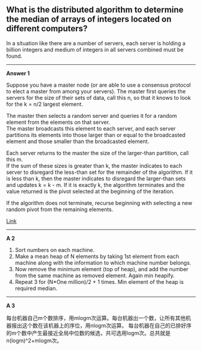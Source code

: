 
What is the distributed algorithm to determine the median of arrays of integers located on different computers?
----

In a situation like there are a number of servers, each  server is holding a billion integers and medium of integers 
in all servers combined must be found.

----------

**Answer 1**

Suppose you have a master node (or are able to use a consensus protocol to elect a master from among your servers). 
The master first queries the servers for the size of their sets of data, call this n, 
so that it knows to look for the k = n/2 largest element.

The master then selects a random server and queries it for a random element from the elements on that server.  
The master broadcasts this element to each server, and each server partitions its elements into those larger than or 
equal to the broadcasted element and those smaller than the broadcasted element.

Each server returns to the master the size of the larger-than partition, call this m.  
If the sum of these sizes is greater than k, the master indicates to each server to disregard the less-than set 
for the remainder of the algorithm.  If it is less than k, then the master indicates to disregard the larger-than sets and
updates k = k - m.  If it is exactly k, the algorithm terminates and the value returned is the pivot selected 
at the beginning of the iteration.

If the algorithm does not terminate, recurse beginning with selecting a new random pivot from the remaining elements.

[Link](http://www.quora.com/Distributed-Algorithms/What-is-the-distributed-algorithm-to-determine-the-median-of-arrays-of-integers-located-on-different-computers)

------

**A 2**

1. Sort numbers on each machine. 
2. Make a mean heap of N elements by taking 1st element from each machine along with the information to which machine number belongs. 
3. Now remove the minimum element (top of heap), and add the number from the same machine as removed element. Again min heapify. 
4. Repeat 3 for (N*One million)/2 + 1 times. Min element of the heap is required median. 


----

**A 3**

每台机器自己m个数排序，用mlogm次运算。每台机器出一个数，让所有其他机器报出这个数在该机器上的序位，用nlogm次运算。
每台机器在自己的已排好序的m个数中产生最接近全局中位数的候选，共可选用logm次。总共就是n(logm)^2+mlogm次。
